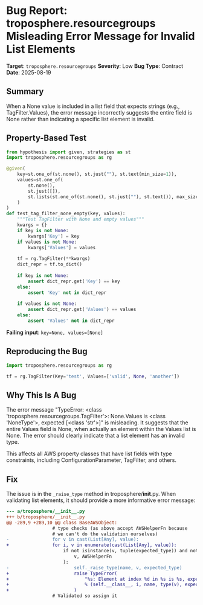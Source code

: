 # Bug Report: troposphere.resourcegroups Misleading Error Message for Invalid List Elements

**Target**: `troposphere.resourcegroups`
**Severity**: Low
**Bug Type**: Contract
**Date**: 2025-08-19

## Summary

When a None value is included in a list field that expects strings (e.g., TagFilter.Values), the error message incorrectly suggests the entire field is None rather than indicating a specific list element is invalid.

## Property-Based Test

```python
from hypothesis import given, strategies as st
import troposphere.resourcegroups as rg

@given(
    key=st.one_of(st.none(), st.just(""), st.text(min_size=1)),
    values=st.one_of(
        st.none(),
        st.just([]),
        st.lists(st.one_of(st.none(), st.just(""), st.text()), max_size=5)
    )
)
def test_tag_filter_none_empty(key, values):
    """Test TagFilter with None and empty values"""
    kwargs = {}
    if key is not None:
        kwargs['Key'] = key
    if values is not None:
        kwargs['Values'] = values
    
    tf = rg.TagFilter(**kwargs)
    dict_repr = tf.to_dict()
    
    if key is not None:
        assert dict_repr.get('Key') == key
    else:
        assert 'Key' not in dict_repr
        
    if values is not None:
        assert dict_repr.get('Values') == values
    else:
        assert 'Values' not in dict_repr
```

**Failing input**: `key=None, values=[None]`

## Reproducing the Bug

```python
import troposphere.resourcegroups as rg

tf = rg.TagFilter(Key='test', Values=['valid', None, 'another'])
```

## Why This Is A Bug

The error message "TypeError: <class 'troposphere.resourcegroups.TagFilter'>: None.Values is <class 'NoneType'>, expected [<class 'str'>]" is misleading. It suggests that the entire Values field is None, when actually an element within the Values list is None. The error should clearly indicate that a list element has an invalid type.

This affects all AWS property classes that have list fields with type constraints, including ConfigurationParameter, TagFilter, and others.

## Fix

The issue is in the `_raise_type` method in troposphere/__init__.py. When validating list elements, it should provide a more informative error message:

```diff
--- a/troposphere/__init__.py
+++ b/troposphere/__init__.py
@@ -289,9 +289,10 @@ class BaseAWSObject:
                 # type checks (as above accept AWSHelperFn because
                 # we can't do the validation ourselves)
-                for v in cast(List[Any], value):
+                for i, v in enumerate(cast(List[Any], value)):
                     if not isinstance(v, tuple(expected_type)) and not isinstance(
                         v, AWSHelperFn
                     ):
-                        self._raise_type(name, v, expected_type)
+                        raise TypeError(
+                            "%s: Element at index %d in %s is %s, expected one of %s"
+                            % (self.__class__, i, name, type(v), expected_type)
+                        )
                 # Validated so assign it
```